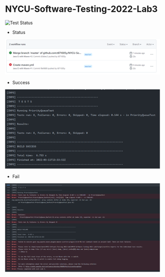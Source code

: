 NYCU-Software-Testing-2022-Lab3
===
![Test Status](https://github.com/t871005y/NYCU-Software-Testing-2022-Lab3/actions/workflows/maven.yml/badge.svg)

- Status
<img src="./images/status.png">

- Success
<img src="./images/success.png">

- Fail
<img src="./images/fail.png">